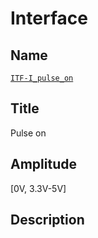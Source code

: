 # Interface

## Name
[`ITF-I_pulse_on`]()

## Title
Pulse on

## Amplitude
[0V, 3.3V-5V]

## Description
